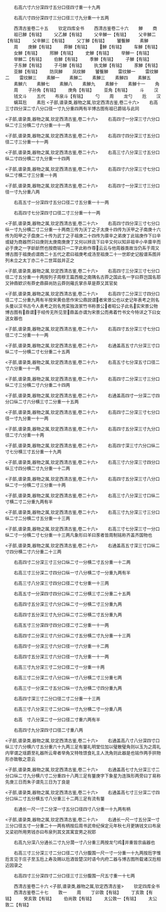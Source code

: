 <!-- { "loadSidebar": true } -->

　　右高六寸六分深四寸五分口径四寸重一十九两

　　右高六寸四分深四寸三分口径三寸九分重一十五两

　　西清古鉴卷二十五
　　钦定四库全书
　　西清古鉴卷二十六
　　觯
　　商
　　祖已觯【有铭】
　　父乙觯【有铭】
　　父辛觯一【有铭】
　　父辛觯二【有铭】
　　父辛觯三【有铭】
　　父丁觯【有铭】
　　饕餮觯
　　素觯
　　周
　　庚觯【有铭】
　　莽觯【有铭】
　　觯【有铭】
　　车觯【有铭】
　　女觯【有铭】
　　邢觯【有铭】
　　史觯【有铭】
　　举觯一【有铭】
　　举觯二【有铭】
　　伯觯【有铭】
　　季觯【有铭】
　　子觯【有铭】
　　子东觯【有铭】
　　子弓觯【有铭】
　　执戈觯【有铭】
　　豕觯【有铭】
　　亚觯【有铭】
　　防凤觯
　　凤纹觯
　　饕餮觯
　　雷纹觯一
　　雷纹觯二
　　雷纹觯三
　　素觯一
　　素觯二
　　素觯三
　　素觯四
　　素觯五
　　素觯六
　　素觯七
　　素觯八
　　素觯九
　　素觯十
　　素觯十一
　　角
　　周
　　子孙角【有铭】
　　庚角【有铭】
　　亚角【有铭】
　　斗
　　汉
　　钱文斗
　　五代
　　布泉斗【有铭】
　　勺
　　周
　　龙勺
　　卮
　　汉
　　螭耳卮
　　素卮
<子部,谱录类,器物之属,钦定西清古鉴,卷二十六>
　　右高三寸四分深二寸八分口径一寸九分重四两有半博古图有祖已爵铭与此同

<子部,谱录类,器物之属,钦定西清古鉴,卷二十六>
　　右高四寸一分深三寸六分口纵二寸三分横二寸六分重一十一两

<子部,谱录类,器物之属,钦定西清古鉴,卷二十六>
　　右高四寸四分深三寸五分口径二寸三分重一十一两

<子部,谱录类,器物之属,钦定西清古鉴,卷二十六>
　　右高三寸八分深三寸五分口纵二寸四分横二寸九分重一十四两

<子部,谱录类,器物之属,钦定西清古鉴,卷二十六>
　　右高四寸六分深三寸七分口纵二寸横二寸三分重一十两

<子部,谱录类,器物之属,钦定西清古鉴,卷二十六>
　　右高四寸一分深三寸三分口径一寸九分重八两



　　右高五寸一分深四寸五分口径二寸五分重一十一两

　　右高四寸七分深四寸口径二寸三分重一十一两

<子部,谱录类,器物之属,钦定西清古鉴,卷二十六>
　　右高四寸四分深三寸七分口纵一寸九分横二寸二分重一十两商三传为沃丁之子太庚十四传为沃甲之子南庚十六传为阳甲之子盘庚二十传为武丁之子祖庚二十四传为廪辛之弟庚丁此铭庚作下曰辛或疑为商器然只曰庚则太庚南庚庚丁又何以辨且下曰辛又何以知非祖辛小辛廪辛而必于庚之一字龂龂然也按商铭只一二字此称作尊云云与他周器类故当仍系于周又博古图于祖庚卣谓商二十五代之君曰祖庚考成汤至祖庚二十一世即史记殷谱系图并列未立之太丁亦二十二世耳兹并正之

<子部,谱录类,器物之属,钦定西清古鉴,卷二十六>
　　右高四寸三分深三寸七分口径二寸五分重一十两按列子周穆王篇西极之南隅名古莽之国此名一字曰莽岂国名耶又钟鼎欵识有莽史鼎薛尚防云莽则薙氏掌杀草是莽又其官矣

<子部,谱录类,器物之属,钦定西清古鉴,卷二十六>
　　右高四寸二分深三寸四分口径二寸二分重九两有半按宋黄伯思作宋公鼎説谓者宋景公也以史记年表考之则名头曼以汉书古今人表考之则名兠栾独汲冡竹书称景公者昭公子此名实宋景公物博古图有鼎谓于经传无所见至鼎盖亦谓为宋景公而弗着竹书文今特详之下曰女送女器也

<子部,谱录类,器物之属,钦定西清古鉴,卷二十六>
　　右高四寸五分深三寸七分口径二寸二分重一十一两

<子部,谱录类,器物之属,钦定西清古鉴,卷二十六>
　　右通盖高五寸六分深三寸口纵二寸一分横二寸七分重二十五两

<子部,谱录类,器物之属,钦定西清古鉴,卷二十六>
　　右高五寸七分深五寸口径二寸六分重一十一两

<子部,谱录类,器物之属,钦定西清古鉴,卷二十六>
　　右高四寸二分深三寸三分口纵二寸三分横二寸六分重二十四两

<子部,谱录类,器物之属,钦定西清古鉴,卷二十六>
　　右通盖高四寸一分深二寸四分口纵二寸六分横三寸二分重一十五两

<子部,谱录类,器物之属,钦定西清古鉴,卷二十六>
　　右高四寸二分深三寸七分口径一寸九分重一十一两

<子部,谱录类,器物之属,钦定西清古鉴,卷二十六>
　　右高四寸五分深三寸九分口径二寸六分重一十两

<子部,谱录类,器物之属,钦定西清古鉴,卷二十六>
　　右高四寸深三寸六分口纵二寸七分横三寸五分重一十九两

<子部,谱录类,器物之属,钦定西清古鉴,卷二十六>
　　右高三寸六分深三寸四分口纵三寸四分横二寸九分重一十二两

<子部,谱录类,器物之属,钦定西清古鉴,卷二十六>
　　右高四寸五分深三寸八分口纵二寸一分横二寸三分重一十两

<子部,谱录类,器物之属,钦定西清古鉴,卷二十六>
　　右高三寸八分深三寸口纵二寸横二寸二分重九两有半

<子部,谱录类,器物之属,钦定西清古鉴,卷二十六>
　　右高三寸九分深三寸三分口纵二寸二分横二寸五分重一十三两

<子部,谱录类,器物之属,钦定西清古鉴,卷二十六>
　　右高三寸七分深三寸一分口纵二寸一分横二寸七分重一十三两凡象形曰羊曰豕者皆周制铭称齐盖齐国物也

<子部,谱录类,器物之属,钦定西清古鉴,卷二十六>
　　右通盖高五寸深三寸口纵二寸四分横二寸六分重二十三两



　　右高四寸二分深三寸三分口纵二寸一分横二寸五分重一十二两

　　右高三寸三分深二寸四分口纵一寸八分横二寸一分重九两有半

　　右高三寸八分深三寸四分口径二寸七分重一十三两

　　右高五寸一分深四寸四分口纵二寸二分横三寸二分重二十五两

　　右高四寸五分深三寸六分口纵二寸一分横二寸三分重九两

　　右高四寸五分深三寸九分口纵二寸二分横二寸五分重九两

　　右高五寸三分深四寸四分口径二寸二分重一十一两

　　右高四寸二分深三寸六分口纵二寸五分横二寸九分重一十三两

　　右高四寸一分深三寸六分口径一寸六分重一十二两

　　右高四寸五分深三寸六分口径一寸九分重一十一两

　　右高三寸九分深三寸二分口径二寸一分重一十两

　　右高三寸二分深二寸八分口纵一寸八分横二寸三分重七两

　　右高三寸一分深二寸五分口纵一寸九分横二寸四分重九两

　　右高四寸深三寸二分口径二寸二分重一十三两

　　右高三寸八分深三寸二分口纵一寸九分横二寸一分重八两

　　右高　寸八分深二寸一分口径二寸重六两有半

　　右高四寸九分深四寸口径二寸重八两

<子部,谱录类,器物之属,钦定西清古鉴,卷二十六>
　　右通盖高八寸八分深四寸口纵三寸六分横六寸五分重六十九两三足有鋬礼明堂位加以璧散璧角则以玉为之周礼内宰谓之瑶爵至礼器所云卑者举角又特牲馈食礼主人洗角则此器是也铭作两手拱物形亦致敬之意云

<子部,谱录类,器物之属,钦定西清古鉴,卷二十六>
　　右通盖高七寸九分深三寸二分口纵二寸九分横六寸二分重四十八两三足有鋬庚字下象星为连珠形两旁曰丁易称先庚三日而朱子谓先三日为丁良是

<子部,谱录类,器物之属,钦定西清古鉴,卷二十六>
　　右通盖高七寸三分深二寸四分口纵二寸五分横五寸八分重三十二两三足有流有鋬



　　右通长一尺一寸二分深一寸五分口径四寸八分重一十九两有柄

<子部,谱录类,器物之属,钦定西清古鉴,卷二十六>
　　右通长一尺一寸五分深一寸三分口径五寸一分重二十一两有柄按后周书武帝纪保定元年秋七月更铸钱文曰布泉又梁初所用男钱亦曰布泉列其文其寓宜男之祝耶


　　右高九分深八分通长二寸九分濶一寸八分重三两按龙勺鸡并重皆宗庙器也

　　右高三寸三分深三寸二分口径二寸八分腹围一尺一寸一分重一十九两按卮字惟卮言见于庄子至玉卮上寿及赐以卮酒皆楚汉时语今内府二器与博古图所载诸汉卮相近因录之

　　右高四寸三分深四寸二分口径三寸三分腹围一尺五寸重一十七两

　　西清古鉴卷二十六
<子部,谱录类,器物之属,钦定西清古鉴>
　　钦定四库全书
　　西清古鉴卷二十七
　　敦一
　　周
　　丁卯敦【有铭】
　　丁亥敦【有铭】
　　癸亥敦【有铭】
　　伯尚敦【有铭】
　　太公敦一【有铭】
　　太公敦二【有铭】
